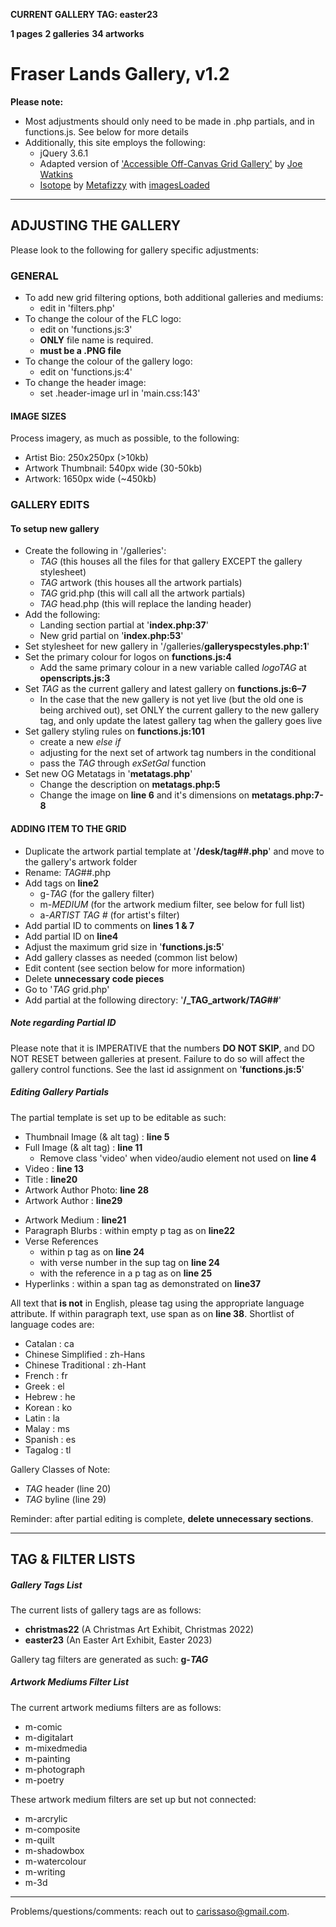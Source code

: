 **CURRENT GALLERY TAG: easter23**

__1 pages__
__2 galleries__
__34 artworks__


# Fraser Lands Gallery, v1.2

__Please note:__
- Most adjustments should only need to be made in .php partials, and in functions.js. See below for more details
- Additionally, this site employs the following:
    - jQuery 3.6.1
    - Adapted version of ['Accessible Off-Canvas Grid Gallery'](https://codepen.io/joe-watkins/pen/RPZbrW/) by [Joe Watkins](https://codepen.io/joe-watkins)
    - [Isotope](https://isotope.metafizzy.co/) by [Metafizzy](https://metafizzy.co/) with [imagesLoaded](https://imagesloaded.desandro.com/)

---

## ADJUSTING THE GALLERY

Please look to the following for gallery specific adjustments:

### GENERAL

  - To add new grid filtering options, both additional galleries and mediums:
    - edit in 'filters.php'
  - To change the colour of the FLC logo:
    - edit on 'functions.js:3'
    - **ONLY** file name is required.
    - **must be a .PNG file**
  - To change the colour of the gallery logo:
    - edit on 'functions.js:4'
  - To change the header image:
    - set .header-image url in 'main.css:143'

#### IMAGE SIZES

Process imagery, as much as possible, to the following:

  - Artist Bio: 250x250px (>10kb)
  - Artwork Thumbnail: 540px wide (30-50kb)
  - Artwork: 1650px wide (~450kb)

### GALLERY EDITS

#### **To setup new gallery** ####
  
- Create the following in '/galleries':
  - _TAG_ (this houses all the files for that gallery EXCEPT the gallery stylesheet)
  - _TAG_ artwork (this houses all the artwork partials)
  - _TAG_ grid.php (this will call all the artwork partials)
  - _TAG_ head.php (this will replace the landing header)
- Add the following:
  - Landing section partial at '**index.php:37**'
  - New grid partial on '**index.php:53**'
- Set stylesheet for new gallery in '/galleries/**galleryspecstyles.php:1**'
- Set the primary colour for logos on **functions.js:4**
  - Add the same primary colour in a new variable called _logoTAG_ at **openscripts.js:3**
- Set _TAG_ as the current gallery and latest gallery on **functions.js:6–7**
  - In the case that the new gallery is not yet live (but the old one is being archived out), set ONLY the current gallery to the new gallery tag, and only update the latest gallery tag when the gallery goes live
- Set gallery styling rules on **functions.js:101**
  - create a new _else if_
  - adjusting for the next set of artwork tag numbers in the conditional
  - pass the _TAG_ through _exSetGal_ function
- Set new OG Metatags in '**metatags.php**'
  - Change the description on **metatags.php:5**
  - Change the image on **line 6** and it's dimensions on **metatags.php:7-8**

#### ADDING ITEM TO THE GRID
- Duplicate the artwork partial template at '**/desk/tag##.php**' and move to the gallery's artwork folder
- Rename: _TAG_##.php
- Add tags on **line2**
  - g-_TAG_ (for the gallery filter)
  - m-_MEDIUM_ (for the artwork medium filter, see below for full list)
  - a-_ARTIST TAG #_ (for artist's filter)
- Add partial ID to comments on **lines 1 & 7**
- Add partial ID on **line4**
- Adjust the maximum grid size in '**functions.js:5**'
- Add gallery classes as needed (common list below)
- Edit content (see section below for more information)
- Delete **unnecessary code pieces**
- Go to '_TAG_ grid.php'
- Add partial at the following directory: '**/_TAG_artwork/_TAG_##**'

##### Note regarding Partial ID

Please note that it is IMPERATIVE that the numbers **DO NOT SKIP**, and DO NOT RESET between galleries at present. Failure to do so will affect the gallery control functions. See the last id assignment on '**functions.js:5**'

##### Editing Gallery Partials

The partial template is set up to be editable as such:
- Thumbnail Image (& alt tag) : **line 5**
- Full Image (& alt tag) : **line 11**
  - Remove class 'video' when video/audio element not used on **line 4**
- Video : **line 13**
- Title : **line20**
- Artwork Author Photo: **line 28**
- Artwork Author : **line29**
<!-- - Artwork Author Bio : **line22** TAKEN OUT FOR NOW-->
- Artwork Medium : **line21**
- Paragraph Blurbs : within empty p tag as on **line22**
- Verse References
  - within p tag as on **line 24**
  - with verse number in the sup tag on **line 24**
  - with the reference in a p tag as on **line 25**
- Hyperlinks : within a span tag as demonstrated on **line37**

All text that **is not** in English, please tag using the appropriate language attribute. If within paragraph text, use span as on **line 38**. Shortlist of language codes are:
- Catalan : ca
- Chinese Simplified : zh-Hans
- Chinese Traditional : zh-Hant
- French : fr
- Greek : el
- Hebrew : he
- Korean : ko
- Latin : la
- Malay : ms
- Spanish : es
- Tagalog : tl

Gallery Classes of Note:
- _TAG_ header (line 20)
- _TAG_ byline (line 29)

Reminder: after partial editing is complete, **delete unnecessary sections**.

---

## TAG & FILTER LISTS

##### Gallery Tags List

The current lists of gallery tags are as follows:
- **christmas22** (A Christmas Art Exhibit, Christmas 2022)
- **easter23** (An Easter Art Exhibit, Easter 2023)

Gallery tag filters are generated as such: **g-_TAG_**

##### Artwork Mediums Filter List

The current artwork mediums filters are as follows:
- m-comic
- m-digitalart
- m-mixedmedia
- m-painting
- m-photograph
- m-poetry

These artwork medium filters are set up but not connected:
- m-arcrylic
- m-composite
- m-quilt
- m-shadowbox
- m-watercolour
- m-writing
- m-3d

---
Problems/questions/comments: reach out to carissaso@gmail.com.
